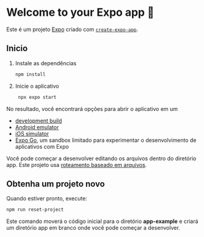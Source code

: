 # Welcome to your Expo app 👋

Este é um projeto [Expo](https://expo.dev) criado com [`create-expo-app`](https://www.npmjs.com/package/create-expo-app).

## Inicio

1. Instale as dependências

   ```bash
   npm install
   ```

2. Inicie o aplicativo

   ```bash
    npx expo start
   ```

No resultado, você encontrará opções para abrir o aplicativo em um

- [development build](https://docs.expo.dev/develop/development-builds/introduction/)
- [Android emulator](https://docs.expo.dev/workflow/android-studio-emulator/)
- [iOS simulator](https://docs.expo.dev/workflow/ios-simulator/)
- [Expo Go](https://expo.dev/go), um sandbox limitado para experimentar o desenvolvimento de aplicativos com Expo

Você pode começar a desenvolver editando os arquivos dentro do diretório app. Este projeto usa [roteamento baseado em arquivos](https://docs.expo.dev/router/introduction).

## Obtenha um projeto novo

Quando estiver pronto, execute:

```bash
npm run reset-project
```

Este comando moverá o código inicial para o diretório **app-example** e criará um diretório app em branco onde você pode começar a desenvolver.

